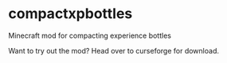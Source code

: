 # compactxpbottles
Minecraft mod for compacting experience bottles

Want to try out the mod? Head over to curseforge for download.
